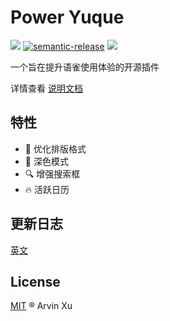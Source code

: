 # Power Yuque

![][version-url] [![semantic-release](https://img.shields.io/badge/%20%20%F0%9F%93%A6%F0%9F%9A%80-semantic--release-e10079.svg)](https://github.com/semantic-release/semantic-release) ![][license-url]

[version-url]: https://img.shields.io/github/v/release/arvinxx/power-yuque?color=green
[license-url]: https://img.shields.io/github/license/arvinxx/power-yuque

一个旨在提升语雀使用体验的开源插件

详情查看 [说明文档](https://www.yuque.com/design-engineering/power-yuque/hello)

## 特性

- 💄 优化排版格式
- 🌙 深色模式
- 🔍 增强搜索框
- 🔥 活跃日历

## 更新日志

[英文](./CHANGELOG.md)

## License

[MIT](./LICENSE) ® Arvin Xu
